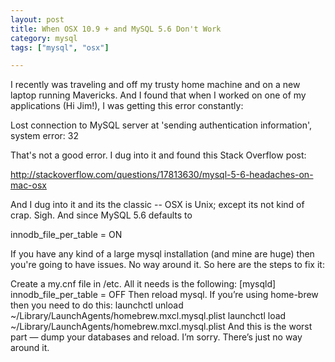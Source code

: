 ```yaml
---
layout: post
title: When OSX 10.9 + and MySQL 5.6 Don't Work
category: mysql
tags: ["mysql", "osx"]

---
```

I recently was traveling and off my trusty home machine and on a new laptop running Mavericks. And I found that when I worked on one of my applications (Hi Jim!), I was getting this error constantly:

Lost connection to MySQL server at 'sending authentication information', system error: 32

That's not a good error. I dug into it and found this Stack Overflow post:

http://stackoverflow.com/questions/17813630/mysql-5-6-headaches-on-mac-osx

And I dug into it and its the classic -- OSX is Unix; except its not kind of crap. Sigh. And since MySQL 5.6 defaults to

innodb_file_per_table = ON

If you have any kind of a large mysql installation (and mine are huge) then you're going to have issues. No way around it.  So here are the steps to fix it:

Create a my.cnf file in /etc.  All it needs is the following:
[mysqld]
innodb_file_per_table = OFF
Then reload mysql.  If you’re using home-brew then you need to do this:
launchctl unload ~/Library/LaunchAgents/homebrew.mxcl.mysql.plist
launchctl load ~/Library/LaunchAgents/homebrew.mxcl.mysql.plist
And this is the worst part — dump your databases and reload.  I’m sorry.  There’s just no way around it.
 